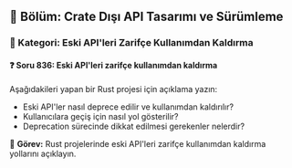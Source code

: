 ## 📘 Bölüm: Crate Dışı API Tasarımı ve Sürümleme  
### 🔹 Kategori: Eski API'leri Zarifçe Kullanımdan Kaldırma  
#### ❓ Soru 836: Eski API'leri zarifçe kullanımdan kaldırma

Aşağıdakileri yapan bir Rust projesi için açıklama yazın:

- Eski API'ler nasıl deprece edilir ve kullanımdan kaldırılır?
- Kullanıcılara geçiş için nasıl yol gösterilir?
- Deprecation sürecinde dikkat edilmesi gerekenler nelerdir?

🔧 **Görev:** Rust projelerinde eski API'leri zarifçe kullanımdan kaldırma yollarını açıklayın.

